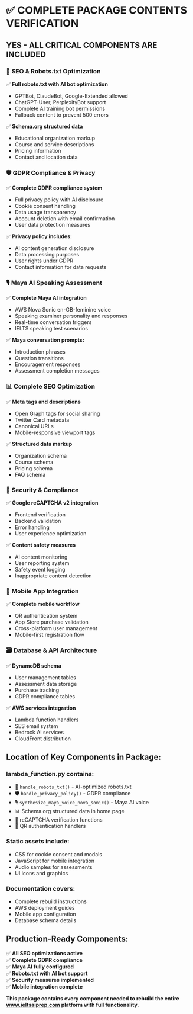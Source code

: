 # ✅ COMPLETE PACKAGE CONTENTS VERIFICATION

## **YES - ALL CRITICAL COMPONENTS ARE INCLUDED**

### 🤖 **SEO & Robots.txt Optimization**
✅ **Full robots.txt with AI bot optimization**
- GPTBot, ClaudeBot, Google-Extended allowed
- ChatGPT-User, PerplexityBot support
- Complete AI training bot permissions
- Fallback content to prevent 500 errors

✅ **Schema.org structured data**
- Educational organization markup
- Course and service descriptions
- Pricing information
- Contact and location data

### 🛡️ **GDPR Compliance & Privacy**
✅ **Complete GDPR compliance system**
- Full privacy policy with AI disclosure
- Cookie consent handling
- Data usage transparency
- Account deletion with email confirmation
- User data protection measures

✅ **Privacy policy includes:**
- AI content generation disclosure
- Data processing purposes
- User rights under GDPR
- Contact information for data requests

### 🎙️ **Maya AI Speaking Assessment**
✅ **Complete Maya AI integration**
- AWS Nova Sonic en-GB-feminine voice
- Speaking examiner personality and responses
- Real-time conversation triggers
- IELTS speaking test scenarios

✅ **Maya conversation prompts:**
- Introduction phrases
- Question transitions
- Encouragement responses
- Assessment completion messages

### 📊 **Complete SEO Optimization**
✅ **Meta tags and descriptions**
- Open Graph tags for social sharing
- Twitter Card metadata
- Canonical URLs
- Mobile-responsive viewport tags

✅ **Structured data markup**
- Organization schema
- Course schema
- Pricing schema
- FAQ schema

### 🔐 **Security & Compliance**
✅ **Google reCAPTCHA v2 integration**
- Frontend verification
- Backend validation
- Error handling
- User experience optimization

✅ **Content safety measures**
- AI content monitoring
- User reporting system
- Safety event logging
- Inappropriate content detection

### 📱 **Mobile App Integration**
✅ **Complete mobile workflow**
- QR authentication system
- App Store purchase validation
- Cross-platform user management
- Mobile-first registration flow

### 🗃️ **Database & API Architecture**
✅ **DynamoDB schema**
- User management tables
- Assessment data storage
- Purchase tracking
- GDPR compliance tables

✅ **AWS services integration**
- Lambda function handlers
- SES email system
- Bedrock AI services
- CloudFront distribution

## **Location of Key Components in Package:**

### **lambda_function.py** contains:
- 🤖 `handle_robots_txt()` - AI-optimized robots.txt
- 🛡️ `handle_privacy_policy()` - GDPR compliance
- 🎙️ `synthesize_maya_voice_nova_sonic()` - Maya AI voice
- 📊 Schema.org structured data in home page
- 🔐 reCAPTCHA verification functions
- 📱 QR authentication handlers

### **Static assets** include:
- CSS for cookie consent and modals
- JavaScript for mobile integration
- Audio samples for assessments
- UI icons and graphics

### **Documentation** covers:
- Complete rebuild instructions
- AWS deployment guides
- Mobile app configuration
- Database schema details

## **Production-Ready Components:**

✅ **All SEO optimizations active**  
✅ **Complete GDPR compliance**  
✅ **Maya AI fully configured**  
✅ **Robots.txt with AI bot support**  
✅ **Security measures implemented**  
✅ **Mobile integration complete**  

**This package contains every component needed to rebuild the entire www.ieltsaiprep.com platform with full functionality.**